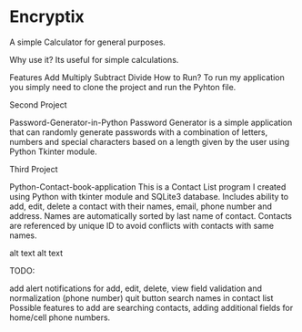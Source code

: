 # Encryptix
A simple Calculator for general purposes.

Why use it?
Its useful for simple calculations.

Features
Add
Multiply
Subtract
Divide
How to Run?
To run my application you simply need to clone the project and run the Pyhton file.

Second Project

Password-Generator-in-Python
Password Generator is a simple application that can randomly generate passwords with a combination of letters, numbers and special characters based on a length given by the user using Python Tkinter module. 

Third Project

Python-Contact-book-application
This is a Contact List program I created using Python with tkinter module and SQLite3 database. Includes ability to add, edit, delete a contact with their names, email, phone number and address. Names are automatically sorted by last name of contact. Contacts are referenced by unique ID to avoid conflicts with contacts with same names.

alt text alt text

TODO:

add alert notifications for add, edit, delete, view
field validation and normalization (phone number)
quit button
search names in contact list
Possible features to add are searching contacts, adding additional fields for home/cell phone numbers.
